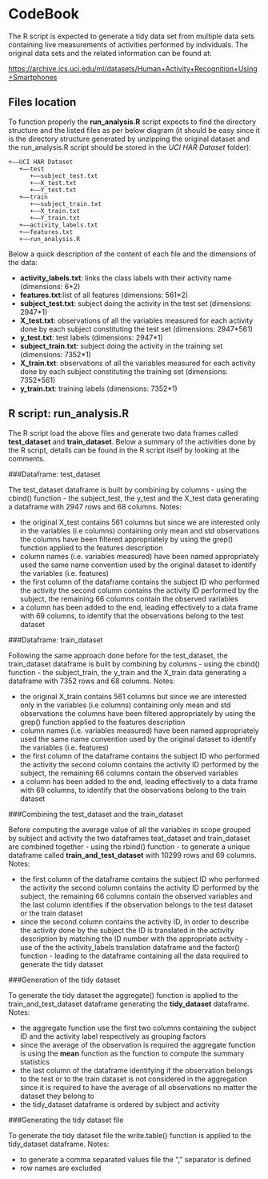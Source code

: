 # CodeBook

The R script is expected to generate a tidy data set from multiple data sets containing live measurements of activities performed by individuals. The original data sets and the related information can be found at:

https://archive.ics.uci.edu/ml/datasets/Human+Activity+Recognition+Using+Smartphones


## Files location

To function properly the **run_analysis.R** script expects to find the directory structure and the listed files as per below diagram (it should be easy since it is the directory structure generated by unzipping the original dataset and the run_analysis.R script should be stored in the *UCI HAR Dataset* folder):

```
+——UCI HAR Dataset
   +——test
      +——subject_test.txt
      +——X_test.txt
      +——Y_test.txt
   +——train
      +——subject_train.txt
      +——X_train.txt
      +——Y_train.txt  
   +——activity_labels.txt
   +——features.txt
   +——run_analysis.R 
```

Below a quick description of the content of each file and the dimensions of the data:

* **activity_labels.txt**: links the class labels with their activity name (dimensions: 6*2)
* **features.txt**:list of all features (dimensions: 561*2)
* **subject_test.txt**: subject doing the activity in the test set (dimensions: 2947*1)
* **X_test.txt**: observations of all the variables measured for each activity done by each subject constituting the test set (dimensions: 2947*561)
* **y_test.txt**: test labels (dimensions: 2947*1)
* **subject_train.txt**: subject doing the activity in the training set (dimensions: 7352*1)
* **X_train.txt**: observations of all the variables measured for each activity done by each subject constituting the training set (dimensions: 7352*561)
* **y_train.txt**: training labels (dimensions: 7352*1)

## R script: run_analysis.R

The R script load the above files and generate two data frames called **test_dataset** and  **train_dataset**. Below a summary of the activities done by the R script, details can be found in the R script itself by looking at the comments.

###Dataframe: test_dataset

The test_dataset dataframe is built by combining by columns - using the cbind() function - the subject_test, the y_test and the X_test data generating a dataframe with 2947 rows and 68 columns. Notes:
* the original X_test contains 561 columns but since we are interested only in the variables (i.e columns) containing only mean and std observations the columns have been filtered appropriately by using the grep() function applied to the features description
* column names (i.e. variables measured) have been named appropriately used the same name convention used by the original dataset to identify the variables (i.e. features)
* the first column of the dataframe contains the subject ID who performed the activity the second column contains the activity ID performed by the subject, the remaining 66 columns contain the observed variables 
* a column has been added to the end, leading effectively to a data frame with 69 columns, to identify that the observations belong to the test dataset

###Dataframe: train_dataset

Following the same approach done before for the test_dataset, the train_dataset dataframe is built by combining by columns - using the cbind() function - the subject_train, the y_train and the X_train data generating a dataframe with 7352 rows and 68 columns. Notes:
* the original X_train contains 561 columns but since we are interested only in the variables (i.e columns) containing only mean and std observations the columns have been filtered appropriately by using the grep() function applied to the features description
* column names (i.e. variables measured) have been named appropriately used the same name convention used by the original dataset to identify the variables (i.e. features)
* the first column of the dataframe contains the subject ID who performed the activity the second column contains the activity ID performed by the subject, the remaining 66 columns contain the observed variables 
* a column has been added to the end, leading effectively to a data frame with 69 columns, to identify that the observations belong to the train dataset

###Combining the test_dataset and the train_dataset

Before computing the average value of all the variables in scope grouped by subject and activity the two dataframes teat_dataset and train_dataset are combined together  - using the rbind() function - to generate a unique dataframe called **train_and_test_dataset** with 10299 rows and 69 columns. Notes:
* the first column of the dataframe contains the subject ID who performed the activity the second column contains the activity ID performed by the subject, the remaining 66 columns contain the observed variables and the last column identifies if the observation belongs to the test dataset or the train dataset
* since the second column contains the activity ID, in order to describe the activity done by the subject the ID is translated in the activity description by matching the ID number with the appropriate activity - use of the the activity_labels translation dataframe and the factor() function - leading to the dataframe containing all the data required to generate the tidy dataset 

###Generation of the tidy dataset 

To generate the tidy dataset the aggregate() function is applied to the train_and_test_dataset dataframe generating the **tidy_dataset** dataframe. Notes:
* the aggregate function use the first two columns containing the subject ID and the activity label respectively as grouping factors
* since the average of the observation is required the aggregate function is using the **mean** function as the function to compute the summary statistics
* the last column of the dataframe identifying if the observation belongs to the test or to the train dataset is not considered in the aggregation since it is required to have the average of all observations no matter the dataset they belong to 
* the tidy_dataset dataframe is ordered by subject and activity


###Generating the tidy dataset file

To generate the tidy dataset file the write.table() function is applied to the tidy_dataset dataframe. Notes:
* to generate a comma separated values file the “,” separator is defined
* row names are excluded